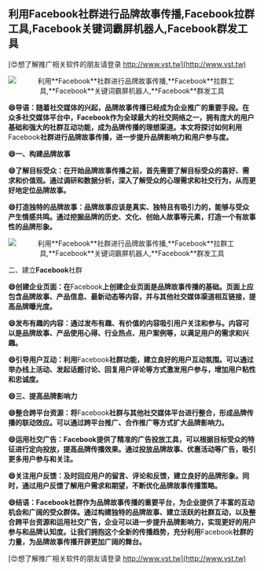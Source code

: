 ## **利用**Facebook**社群进行品牌故事传播,**Facebook**拉群工具,**Facebook**关键词霸屏机器人,**Facebook**群发工具**

[😍想了解推广相关软件的朋友请登录 http://www.vst.tw](http://www.vst.tw)

 <center><img src="https://vst.tw/MP4/tuiguang/png/2.png" alt="利用**Facebook**社群进行品牌故事传播,**Facebook**拉群工具,**Facebook**关键词霸屏机器人,**Facebook**群发工具"></center>

**😄导语：随着社交媒体的兴起，品牌故事传播已经成为企业推广的重要手段。在众多社交媒体平台中，**Facebook**作为全球最大的社交网络之一，拥有庞大的用户基础和强大的社群互动功能，成为品牌传播的理想渠道。本文将探讨如何利用**Facebook**社群进行品牌故事传播，进一步提升品牌影响力和用户参与度。**

**😄一、构建品牌故事**

**😄了解目标受众：在开始品牌故事传播之前，首先需要了解目标受众的喜好、需求和价值观。通过调研和数据分析，深入了解受众的心理需求和社交行为，从而更好地定位品牌故事。**

**😄打造独特的品牌故事：品牌故事应该是真实、独特且有吸引力的，能够与受众产生情感共鸣。通过挖掘品牌的历史、文化、创始人故事等元素，打造一个有故事性的品牌形象。**

 <center><img src="https://vst.tw/MP4/tuiguang/png/3.png" alt="利用**Facebook**社群进行品牌故事传播,**Facebook**拉群工具,**Facebook**关键词霸屏机器人,**Facebook**群发工具"></center>

二、建立**Facebook**社群

**😄创建企业页面：在**Facebook**上创建企业页面是品牌故事传播的基础。页面上应包含品牌故事、产品信息、最新动态等内容，并与其他社交媒体渠道相互链接，提高品牌曝光度。**

**😄发布有趣的内容：通过发布有趣、有价值的内容吸引用户关注和参与。内容可以是品牌故事、产品使用心得、行业热点、用户案例等，以满足用户的需求和兴趣。**

**😄引导用户互动：利用**Facebook**社群功能，建立良好的用户互动氛围。可以通过举办线上活动、发起话题讨论、回复用户评论等方式激发用户参与，增加用户粘性和忠诚度。**

**😄三、提高品牌影响力**

**😄整合跨平台资源：将**Facebook**社群与其他社交媒体平台进行整合，形成品牌传播的联动效应。可以通过跨平台推广、合作推广等方式扩大品牌影响力。**

**😄运用社交广告：**Facebook**提供了精准的广告投放工具，可以根据目标受众的特征进行定向投放，提高品牌传播效果。通过投放品牌故事、优惠活动等广告，吸引更多用户参与和关注。**

**😄关注用户反馈：及时回应用户的留言、评论和反馈，建立良好的品牌形象。同时，通过用户反馈了解用户需求和期望，不断优化品牌故事传播策略。**

**😄结语：**Facebook**社群作为品牌故事传播的重要平台，为企业提供了丰富的互动机会和广阔的受众群体。通过构建独特的品牌故事、建立活跃的社群互动，以及整合跨平台资源和运用社交广告，企业可以进一步提升品牌影响力，实现更好的用户参与和品牌认知度。让我们拥抱这个全新的传播趋势，充分利用**Facebook**社群的力量，为品牌故事传播开辟更加广阔的舞台。**

[😍想了解推广相关软件的朋友请登录 http://www.vst.tw](http://www.vst.tw)



